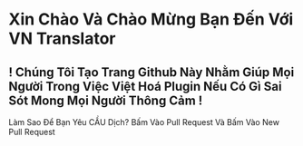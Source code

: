 # Xin Chào Và Chào Mừng Bạn Đến Với VN Translator 
## ! Chúng Tôi Tạo Trang Github Này Nhằm Giúp Mọi Người Trong Việc Việt Hoá Plugin Nếu Có Gì Sai Sót Mong Mọi Người Thông Cảm !
Làm Sao Để Bạn Yêu CẦU Dịch?
Bấm Vào Pull Request Và Bấm Vào New Pull Request 
